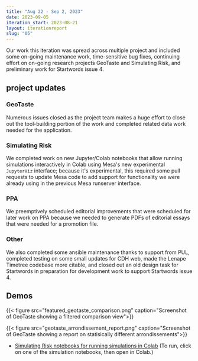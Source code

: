 ```yaml
---
title: "Aug 22 - Sep 2, 2023"
date: 2023-09-05
iteration_start: 2023-08-21
layout: iterationreport
slug: "05"
---
```


Our work this iteration was spread across multiple project and included some on-going maintenance work, time-sensitive bug fixes, continuing effort on on-going research projects GeoTaste and Simulating Risk, and preliminary work for Startwords issue 4.

## project updates

### GeoTaste

Numerous issues closed as the project team makes a huge effort to close out the tool-building portion of the work and completed related data work needed for the application.

### Simulating Risk

We completed work on new Jupyter/Colab notebooks that allow running simulations interactively in Colab using Mesa's new experimental `JupyterViz` interface; because it's experimental, this required some pull requests to update Mesa code to add support for functionality we were already using in the previous Mesa runserver interface.

### PPA

We preemptively scheduled editorial improvements that were scheduled for later work on PPA because we needed to generate PDFs of editorial essays that were needed for a promotion file.

### Other

We also completed some ansible maintenance thanks to support from PUL, completed testing on some small updates for CDH web, made the Lenape Timetree codebase more citable, and closed out an old design task for Startwords in preparation for development work to support Startwords issue 4.


## Demos

{{< figure src="featured_geotaste_comparison.png" caption="Screenshot of GeoTaste showing a filtered comparison view">}}

{{< figure src="geotaste_arrondissement_report.png" caption="Screenshot of GeoTaste showing a report on statisically different arrondissements">}}

* [Simulating Risk notebooks for running simulations in Colab](https://github.com/Princeton-CDH/simulating-risk/tree/main/notebooks) (To run, click on one of the simulation notebooks, then open in Colab.)






